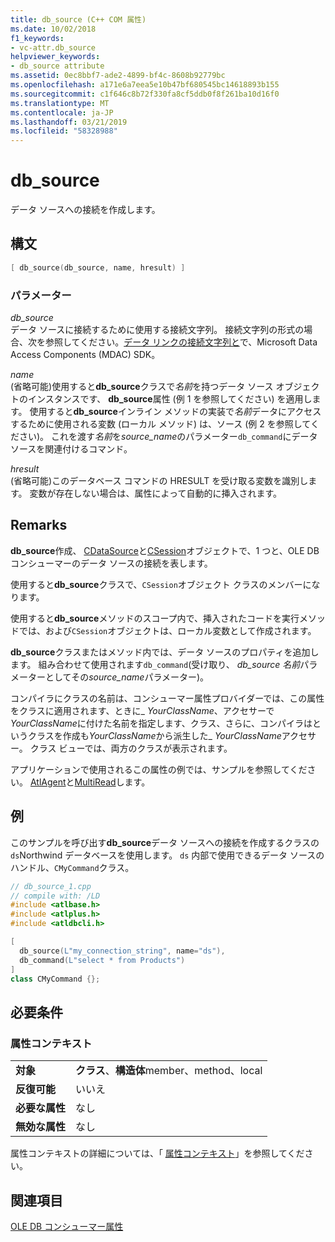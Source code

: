 ```yaml
---
title: db_source (C++ COM 属性)
ms.date: 10/02/2018
f1_keywords:
- vc-attr.db_source
helpviewer_keywords:
- db_source attribute
ms.assetid: 0ec8bbf7-ade2-4899-bf4c-8608b92779bc
ms.openlocfilehash: a171e6a7eea5e10b47bf680545bc14618893b155
ms.sourcegitcommit: c1f646c8b72f330fa8cf5ddb0f8f261ba10d16f0
ms.translationtype: MT
ms.contentlocale: ja-JP
ms.lasthandoff: 03/21/2019
ms.locfileid: "58328988"
---
```

# <a name="dbsource"></a>db_source

データ ソースへの接続を作成します。

## <a name="syntax"></a>構文

```cpp
[ db_source(db_source, name, hresult) ]
```

### <a name="parameters"></a>パラメーター

*db_source*<br/>
データ ソースに接続するために使用する接続文字列。 接続文字列の形式の場合、次を参照してください。[データ リンクの接続文字列と](/previous-versions/windows/desktop/ms718376(v=vs.85))で、Microsoft Data Access Components (MDAC) SDK。

*name*<br/>
(省略可能)使用すると**db_source**クラスで*名前*を持つデータ ソース オブジェクトのインスタンスです、 **db_source**属性 (例 1 を参照してください) を適用します。 使用すると**db_source**インライン メソッドの実装で*名前*データにアクセスするために使用される変数 (ローカル メソッド) は、ソース (例 2 を参照してください)。 これを渡す*名前*を*source_name*のパラメーター`db_command`にデータ ソースを関連付けるコマンド。

*hresult*<br/>
(省略可能)このデータベース コマンドの HRESULT を受け取る変数を識別します。 変数が存在しない場合は、属性によって自動的に挿入されます。

## <a name="remarks"></a>Remarks

**db_source**作成、 [CDataSource](../../data/oledb/cdatasource-class.md)と[CSession](../../data/oledb/csession-class.md)オブジェクトで、1 つと、OLE DB コンシューマーのデータ ソースの接続を表します。

使用すると**db_source**クラスで、`CSession`オブジェクト クラスのメンバーになります。

使用すると**db_source**メソッドのスコープ内で、挿入されたコードを実行メソッドでは、および`CSession`オブジェクトは、ローカル変数として作成されます。

**db_source**クラスまたはメソッド内では、データ ソースのプロパティを追加します。 組み合わせて使用されます`db_command`(受け取り、 *db_source* *名前*パラメーターとしてその*source_name*パラメーター)。

コンパイラにクラスの名前は、コンシューマー属性プロバイダーでは、この属性をクラスに適用されます、ときに\_ *YourClassName*、アクセサーで*YourClassName*に付けた名前を指定します、クラス、さらに、コンパイラはというクラスを作成も*YourClassName*から派生した\_ *YourClassName*アクセサー。  クラス ビューでは、両方のクラスが表示されます。

アプリケーションで使用されるこの属性の例では、サンプルを参照してください。 [AtlAgent](https://github.com/Microsoft/VCSamples)と[MultiRead](https://github.com/Microsoft/VCSamples)します。

## <a name="example"></a>例

このサンプルを呼び出す**db_source**データ ソースへの接続を作成するクラスの`ds`Northwind データベースを使用します。 `ds` 内部で使用できるデータ ソースのハンドル、`CMyCommand`クラス。

```cpp
// db_source_1.cpp
// compile with: /LD
#include <atlbase.h>
#include <atlplus.h>
#include <atldbcli.h>

[
  db_source(L"my_connection_string", name="ds"),
  db_command(L"select * from Products")
]
class CMyCommand {};
```

## <a name="requirements"></a>必要条件

### <a name="attribute-context"></a>属性コンテキスト

|||
|-|-|
|**対象**|**クラス**、**構造体**member、method、local|
|**反復可能**|いいえ|
|**必要な属性**|なし|
|**無効な属性**|なし|

属性コンテキストの詳細については、「 [属性コンテキスト](cpp-attributes-com-net.md#contexts)」を参照してください。

## <a name="see-also"></a>関連項目

[OLE DB コンシューマー属性](ole-db-consumer-attributes.md)
